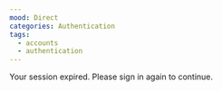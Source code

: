 ```yaml
---
mood: Direct
categories: Authentication
tags:
  - accounts
  - authentication
---
```

Your session expired. Please sign in again to continue.